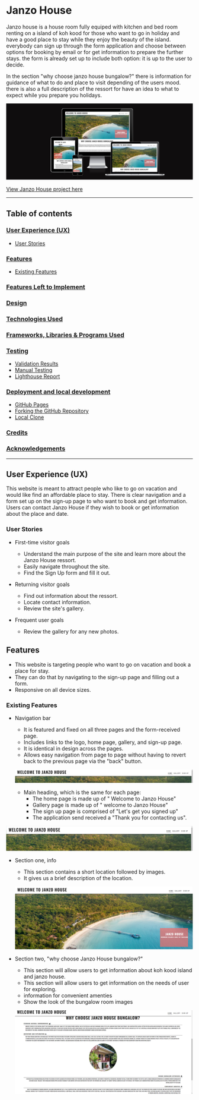 # Janzo House

Janzo house is a house room fully equiped with kitchen and bed room renting on a island of koh kood for those who want to go in holiday and have a good place to stay while they enjoy the beauty of the island.
everybody can sign up through the form application and choose between options for booking by email or for get information to prepare the further stays.
the form is already set up to include both option: it is up to the user to decide.

In the section "why choose janzo house bungalow?" there is information for guidance of what to do and place to visit depending of the users mood.
there is also a full description of the ressort for have an idea to what to expect while you prepare you holidays. 

![Am I Responsive](/assets/images/Capture-d’écran-pour-read-me.png)

[View Janzo House project here](https://peuks.github.io/Janzohouse/)
- - -

## Table of contents

### [User Experience (UX)](#user-experience-ux-1)
* [User Stories](#user-stories)
### [Features](#features)
* [Existing Features](#existing-features)
### [Features Left to Implement](#features-left-to-implement-1)
### [Design](#design-1)
### [Technologies Used](#technologies-used-1)
### [Frameworks, Libraries & Programs Used](#frameworks-libraries--programs-used-1)
### [Testing](#testing-1)
* [Validation Results](#validation-results)
* [Manual Testing](#manual-testing)
* [Lighthouse Report](#lighthouse-report)
### [Deployment and local development](#deployment-and-local-development-1)
* [GitHub Pages](#github-pages)
* [Forking the GitHub Repository](#forking-the-github-repository)
* [Local Clone](#local-clone)
### [Credits](#credits-1)
### [Acknowledgements](#acknowledgements-1)
---

## User Experience (UX)

This website is meant to attract people who like to go on vacation and would like find an affordable place to stay.
There is clear navigation and a form set up on the sign-up page to who want to book and get information.
Users can contact Janzo House if they wish to book or get information about the place and date.

### User Stories


 * First-time visitor goals
    * Understand the main purpose of the site and learn more about the Janzo House ressort.
    * Easily navigate throughout the site.
    * Find the Sign Up form and fill it out.
 * Returning visitor goals
    * Find out information about the ressort.
    * Locate contact information.
    * Review the site's gallery.

 * Frequent user goals
    * Review the gallery for any new photos.

## Features

* This website is targeting people who want to go on vacation and book a place for stay.
* They can do that by navigating to the sign-up page and filling out a form.
* Responsive on all device sizes.

### Existing Features

* Navigation bar
    * It is featured and fixed on all three pages and the form-received page.
    * Includes links to the logo, home page, gallery, and sign-up page.
    * It is identical in design across the pages.
    * Allows easy navigation from page to page without having to revert back to the previous page via the "back" button.

    ![Navigation](/assets/images/read-me-top.png)


  * Main heading, which is the same for each page:
    * The home page is made up of " Welcome to Janzo House"
    * Gallery page is made up of " welcome to Janzo House"
    * The sign up page is comprised of "Let's get you signed up"
    * The application send received a "Thank you for contacting us".  

 ![Main heading](assets/images/copyreadmetop.png)


 * Section one, info
   * This section contains a short location followed by images.
   * It gives us a brief description of the location.

   ![Info location](assets/images/sectionone.png)

* Section two, "why choose Janzo House bungalow?"
   * This section will allow users to get information about koh kood island and  janzo house.
   * This section will allow users to get information on the needs of user for exploring.
   * information for convenient amenties
   * Show the look of the bungalow room images 

   ![Why choose Janzo House bungalow?](assets/images/sectiontwo.png)